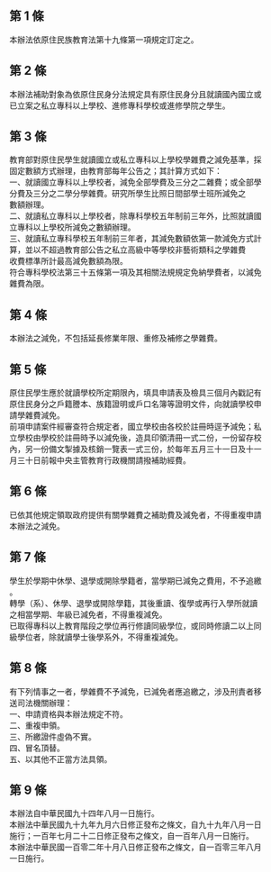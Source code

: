 第 1 條
-------
本辦法依原住民族教育法第十九條第一項規定訂定之。

第 2 條
-------
本辦法補助對象為依原住民身分法規定具有原住民身分且就讀國內國立或  
已立案之私立專科以上學校、進修專科學校或進修學院之學生。

第 3 條
-------
教育部對原住民學生就讀國立或私立專科以上學校學雜費之減免基準，採  
固定數額方式辦理，由教育部每年公告之；其計算方式如下：  
一、就讀國立專科以上學校者，減免全部學費及三分之二雜費；或全部學  
    分費及三分之二學分學雜費。研究所學生比照日間部學士班所減免之  
    數額辦理。  
二、就讀私立專科以上學校者，除專科學校五年制前三年外，比照就讀國  
    立專科以上學校所減免之數額辦理。  
三、就讀私立專科學校五年制前三年者，其減免數額依第一款減免方式計  
    算，並以不超過教育部公告之私立高級中等學校非藝術類科之學雜費  
    收費標準所計最高減免數額為限。  
符合專科學校法第三十五條第一項及其相關法規規定免納學費者，以減免  
雜費為限。

第 4 條
-------
本辦法之減免，不包括延長修業年限、重修及補修之學雜費。

第 5 條
-------
原住民學生應於就讀學校所定期限內，填具申請表及檢具三個月內戳記有  
原住民身分之戶籍謄本、族籍證明或戶口名簿等證明文件，向就讀學校申  
請學雜費減免。  
前項申請案件經審查符合規定者，國立學校由各校於註冊時逕予減免；私  
立學校由學校於註冊時予以減免後，造具印領清冊一式二份，一份留存校  
內，另一份備文掣據及核銷一覽表一式三份，於每年五月三十一日及十一  
月三十日前報中央主管教育行政機關請撥補助經費。

第 6 條
-------
已依其他規定領取政府提供有關學雜費之補助費及減免者，不得重複申請  
本辦法之減免。

第 7 條
-------
學生於學期中休學、退學或開除學籍者，當學期已減免之費用，不予追繳  
。  
轉學（系）、休學、退學或開除學籍，其後重讀、復學或再行入學所就讀  
之相當學期、年級已減免者，不得重複減免。  
已取得專科以上教育階段之學位再行修讀同級學位，或同時修讀二以上同  
級學位者，除就讀學士後學系外，不得重複減免。

第 8 條
-------
有下列情事之一者，學雜費不予減免，已減免者應追繳之，涉及刑責者移  
送司法機關辦理：  
一、申請資格與本辦法規定不符。  
二、重複申領。  
三、所繳證件虛偽不實。  
四、冒名頂替。  
五、以其他不正當方法具領。

第 9 條
-------
本辦法自中華民國九十四年八月一日施行。  
本辦法中華民國九十九年九月六日修正發布之條文，自九十九年八月一日  
施行；一百年七月二十二日修正發布之條文，自一百年八月一日施行。  
本辦法中華民國一百零二年十月八日修正發布之條文，自一百零三年八月  
一日施行。

